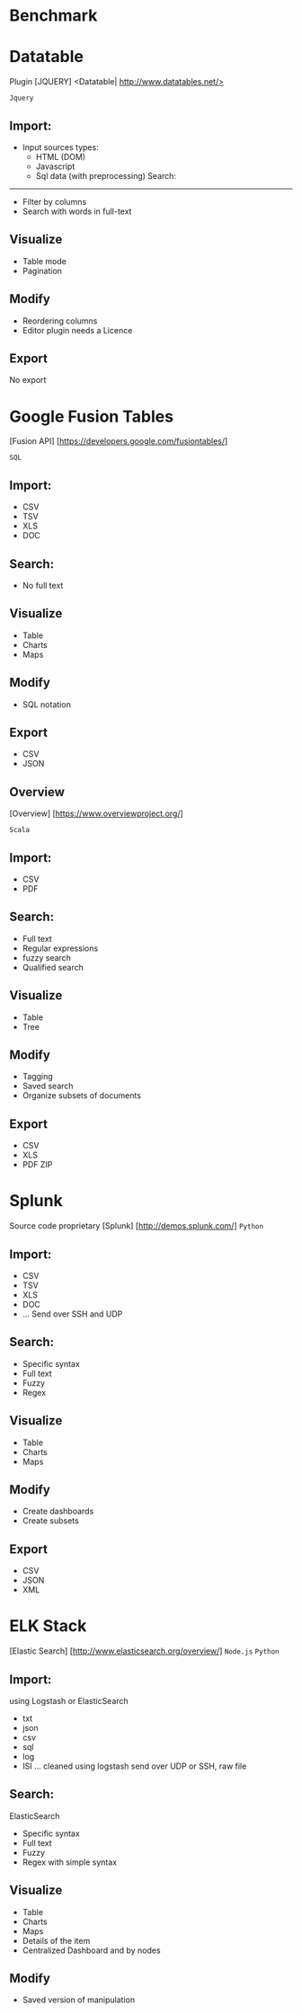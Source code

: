 Benchmark
=

Datatable
===
Plugin [JQUERY]  <Datatable| http://www.datatables.net/>

`Jquery`

Import:
-----------------
- Input sources types:
	- HTML (DOM)
	- Javascript
	- Sql data (with preprocessing)
Search:
-----------------
- Filter by columns
- Search with words in full-text

Visualize
--------------------
- Table mode
- Pagination

Modify
-----------------
- Reordering columns
- Editor plugin needs a Licence

Export
-------------------
No export

 	
Google Fusion Tables
===
[Fusion API] [https://developers.google.com/fusiontables/]

`SQL`

Import:
-----------------
- CSV
- TSV
- XLS
- DOC

Search:
-----------------
- No full text

Visualize
--------------------
- Table
- Charts
- Maps

Modify
-----------------
- SQL notation

Export
-----------------
- CSV
- JSON

Overview
-----
[Overview] [https://www.overviewproject.org/]

`Scala`

Import:
-----------------
- CSV
- PDF

Search:
-----------------
- Full text
- Regular expressions 
- fuzzy search
- Qualified search

Visualize
--------------------
- Table
- Tree

Modify
-----------------
- Tagging
- Saved search
- Organize subsets of documents


Export
-----------------
- CSV
- XLS
- PDF ZIP

Splunk
===
Source code proprietary
[Splunk] [http://demos.splunk.com/]
`Python`

Import:
-----------------
- CSV
- TSV
- XLS
- DOC
- ...
Send over SSH and UDP

Search:
-----------------
- Specific syntax
- Full text
- Fuzzy
- Regex

Visualize
--------------------
- Table
- Charts
- Maps

Modify
-----------------
- Create dashboards
- Create subsets

Export
-----------------
- CSV
- JSON
- XML

ELK Stack
===
[Elastic Search] [http://www.elasticsearch.org/overview/]
`Node.js`
`Python`

Import:
-----------------
using Logstash or ElasticSearch 
- txt
- json
- csv
- sql
- log
- ISI
...
cleaned using logstash
send over UDP or SSH, raw file

Search:
-----------------
ElasticSearch
- Specific syntax
- Full text
- Fuzzy
- Regex
with simple syntax

Visualize
--------------------
- Table
- Charts
- Maps
- Details of the item
- Centralized Dashboard and by nodes

Modify
--------------------
- Saved version of manipulation

